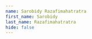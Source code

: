 ```yaml
---
name: Sarobidy Razafimahatratra
first_name: Sarobidy
last_name: Razafimahatratra
hide: false
---
```

